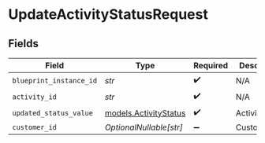 # UpdateActivityStatusRequest


## Fields

| Field                                                | Type                                                 | Required                                             | Description                                          |
| ---------------------------------------------------- | ---------------------------------------------------- | ---------------------------------------------------- | ---------------------------------------------------- |
| `blueprint_instance_id`                              | *str*                                                | :heavy_check_mark:                                   | N/A                                                  |
| `activity_id`                                        | *str*                                                | :heavy_check_mark:                                   | N/A                                                  |
| `updated_status_value`                               | [models.ActivityStatus](../models/activitystatus.md) | :heavy_check_mark:                                   | ActivityStatus                                       |
| `customer_id`                                        | *OptionalNullable[str]*                              | :heavy_minus_sign:                                   | Customer ID                                          |